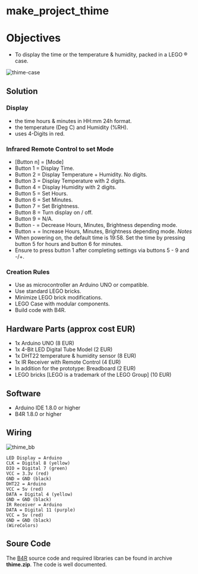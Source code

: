 # make_project_thime

# Objectives
* To display the time or the temperature & humidity, packed in a LEGO ® case.

![thime-case](https://user-images.githubusercontent.com/47274144/52938631-725cb280-3362-11e9-8f9e-697b81218b34.png)

## Solution
### Display
* the time hours & minutes in HH:mm 24h format.
* the temperature (Deg C) and Humidity (%RH).
* uses 4-Digits in red.
### Infrared Remote Control to set Mode
* [Button n] = [Mode]
* Button 1 = Display Time.
* Button 2 = Display Temperature + Humidity. No digits.
* Button 3 = Display Temperature with 2 digits.
* Button 4 = Display Humidity with 2 digits.
* Button 5 = Set Hours.
* Button 6 = Set Minutes.
* Button 7 = Set Brightness.
* Button 8 = Turn display on / off.
* Button 9 = N/A.
* Button - = Decrease Hours, Minutes, Brightness depending mode.
* Button + = Increase Hours, Minutes, Brightness depending mode.
_Notes_
* When powering on, the default time is 19:58. Set the time by pressing button 5 for hours and button 6 for minutes.
* Ensure to press button 1 after completing settings via buttons 5 - 9 and -/+.

### Creation Rules
* Use as microcontroller an Arduino UNO or compatible.
* Use standard LEGO bricks.
* Minimize LEGO brick modifications.
* LEGO Case with modular components.
* Build code with B4R.

## Hardware Parts (approx cost EUR)
* 1x Arduino UNO (8 EUR)
* 1x 4-Bit LED Digital Tube Model (2 EUR)
* 1x DHT22 temperature & humidity sensor (8 EUR)
* 1x IR Receiver with Remote Control (4 EUR)
* In addition for the prototype: Breadboard (2 EUR)
* LEGO bricks [LEGO is a trademark of the LEGO Group] (10 EUR)

## Software
* Arduino IDE 1.8.0 or higher
* B4R 1.8.0 or higher

## Wiring
![thime_bb](https://user-images.githubusercontent.com/47274144/52938630-71c41c00-3362-11e9-93e2-abe14f3ce144.png)

```
LED Display = Arduino
CLK = Digital 8 (yellow)
DIO = Digital 7 (green)
VCC = 3.3v (red)
GND = GND (black)
DHT22 = Arduino
VCC = 5v (red)
DATA = Digital 4 (yellow)
GND = GND (black)
IR Receiver = Arduino
DATA = Digital 11 (purple)
VCC = 5v (red)
GND = GND (black)
(WireColors)
```

## Soure Code
The [B4R](https://www.b4x.com/b4r.html) source code and required libraries can be found in archive __thime.zip__. The code is well documented.
